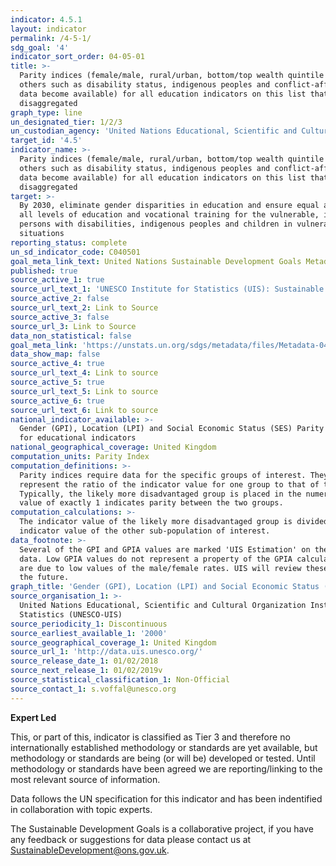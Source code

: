 ```yaml
---
indicator: 4.5.1
layout: indicator
permalink: /4-5-1/
sdg_goal: '4'
indicator_sort_order: 04-05-01
title: >-
  Parity indices (female/male, rural/urban, bottom/top wealth quintile and
  others such as disability status, indigenous peoples and conflict-affected, as
  data become available) for all education indicators on this list that can be
  disaggregated
graph_type: line
un_designated_tier: 1/2/3
un_custodian_agency: 'United Nations Educational, Scientific and Cultural Organization (UNESCO)'
target_id: '4.5'
indicator_name: >-
  Parity indices (female/male, rural/urban, bottom/top wealth quintile and
  others such as disability status, indigenous peoples and conflict-affected, as
  data become available) for all education indicators on this list that can be
  disaggregated
target: >-
  By 2030, eliminate gender disparities in education and ensure equal access to
  all levels of education and vocational training for the vulnerable, including
  persons with disabilities, indigenous peoples and children in vulnerable
  situations
reporting_status: complete
un_sd_indicator_code: C040501
goal_meta_link_text: United Nations Sustainable Development Goals Metadata (pdf 210kB)
published: true
source_active_1: true
source_url_text_1: 'UNESCO Institute for Statistics (UIS): Sustainable Development Goal 4'
source_active_2: false
source_url_text_2: Link to Source
source_active_3: false
source_url_3: Link to Source
data_non_statistical: false
goal_meta_link: 'https://unstats.un.org/sdgs/metadata/files/Metadata-04-05-01.pdf'
data_show_map: false
source_active_4: true
source_url_text_4: Link to source
source_active_5: true
source_url_text_5: Link to source
source_active_6: true
source_url_text_6: Link to source
national_indicator_available: >-
  Gender (GPI), Location (LPI) and Social Economic Status (SES) Parity indices
  for educational indicators
national_geographical_coverage: United Kingdom
computation_units: Parity Index
computation_definitions: >-
  Parity indices require data for the specific groups of interest. They
  represent the ratio of the indicator value for one group to that of the other.
  Typically, the likely more disadvantaged group is placed in the numerator. A
  value of exactly 1 indicates parity between the two groups.
computation_calculations: >-
  The indicator value of the likely more disadvantaged group is divided by the
  indicator value of the other sub-population of interest.
data_footnote: >-
  Several of the GPI and GPIA values are marked 'UIS Estimation' on the source
  data. Low GPIA values do not represent a property of the GPIA calculation, but
  are due to low values of the male/female rates. UIS will review these cases in
  the future.
graph_title: 'Gender (GPI), Location (LPI) and Social Economic Status (SES) Parity Indices'
source_organisation_1: >-
  United Nations Educational, Scientific and Cultural Organization Institute for
  Statistics (UNESCO-UIS)
source_periodicity_1: Discontinuous
source_earliest_available_1: '2000'
source_geographical_coverage_1: United Kingdom
source_url_1: 'http://data.uis.unesco.org/'
source_release_date_1: 01/02/2018
source_next_release_1: 01/02/2019v
source_statistical_classification_1: Non-Official
source_contact_1: s.voffal@unesco.org
---
```

**Expert Led**

This, or part of this, indicator is classified as Tier 3 and therefore no internationally established methodology or standards are yet available, but methodology or standards are being (or will be) developed or tested. Until methodology or standards have been agreed we are reporting/linking to the most relevant source of information.

Data follows the UN specification for this indicator and has been indentified in collaboration with topic experts.

The Sustainable Development Goals is a collaborative project, if you have any feedback or suggestions for data please contact us at <SustainableDevelopment@ons.gov.uk>.
